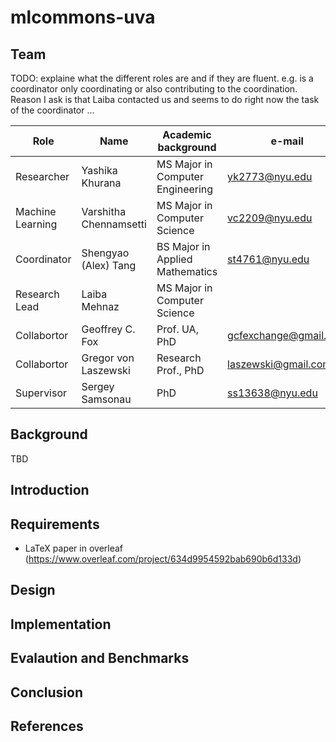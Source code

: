 # mlcommons-uva


## Team

TODO: explaine what the different roles are and if they are fluent. e.g. is a coordinator only coordinating or also contributing to the coordination.
Reason I ask is that Laiba contacted us and seems to do right now the task of the coordinator ...

Role | Name | Academic background | e-mail
| --- | --- | --- | --- |
| Researcher | Yashika Khurana | MS Major in Computer Engineering | <yk2773@nyu.edu>
| Machine Learning |  Varshitha Chennamsetti | MS Major in Computer Science | <vc2209@nyu.edu>
| Coordinator | Shengyao (Alex) Tang |  BS Major in Applied Mathematics | <st4761@nyu.edu>
| Research Lead | Laiba Mehnaz|  MS Major in Computer Science
| Collabortor | Geoffrey C. Fox | Prof. UA, PhD | <gcfexchange@gmail.com>
| Collabortor | Gregor von Laszewski | Research Prof., PhD | <laszewski@gmail.com>
| Supervisor | Sergey Samsonau | PhD | <ss13638@nyu.edu>

## Background

TBD

## Introduction

## Requirements

* LaTeX paper in overleaf (https://www.overleaf.com/project/634d9954592bab690b6d133d)

## Design

## Implementation

## Evalaution and Benchmarks

## Conclusion

## References

